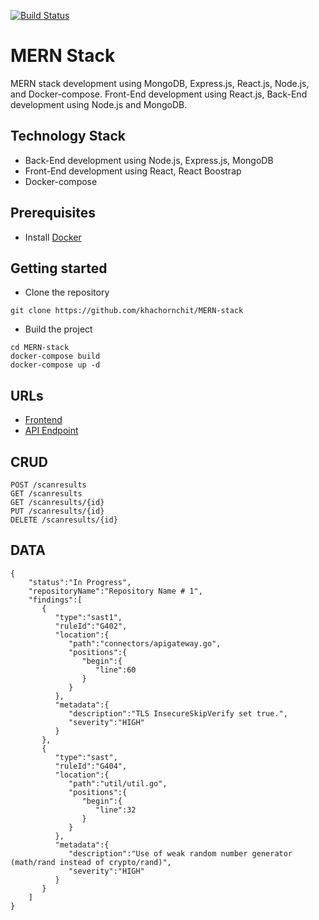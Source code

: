 [![Build Status](https://travis-ci.org/khachornchit/MERN-stack.svg?branch=master)](https://travis-ci.org/khachornchit/MERN-Stack)

# MERN Stack
MERN stack development using MongoDB, Express.js, React.js, Node.js, and Docker-compose. Front-End development using React.js, Back-End development using Node.js and MongoDB.

## Technology Stack
* Back-End development using Node.js, Express.js, MongoDB
* Front-End development using React, React Boostrap
* Docker-compose

## Prerequisites
* Install [Docker](https://www.docker.com/)

## Getting started
* Clone the repository
```
git clone https://github.com/khachornchit/MERN-stack
```
* Build the project
```
cd MERN-stack
docker-compose build
docker-compose up -d
```

## URLs
* [Frontend](http://localhost:8081/)
* [API Endpoint](http://localhost:8082/api)

## CRUD
```
POST /scanresults
GET /scanresults
GET /scanresults/{id}
PUT /scanresults/{id}
DELETE /scanresults/{id}
```

## DATA
```
{
    "status":"In Progress",
    "repositoryName":"Repository Name # 1",
    "findings":[
       {
          "type":"sast1",
          "ruleId":"G402",
          "location":{
             "path":"connectors/apigateway.go",
             "positions":{
                "begin":{
                   "line":60
                }
             }
          },
          "metadata":{
             "description":"TLS InsecureSkipVerify set true.",
             "severity":"HIGH"
          }
       },
       {
          "type":"sast",
          "ruleId":"G404",
          "location":{
             "path":"util/util.go",
             "positions":{
                "begin":{
                   "line":32
                }
             }
          },
          "metadata":{
             "description":"Use of weak random number generator (math/rand instead of crypto/rand)",
             "severity":"HIGH"
          }
       }
    ]
}
```

